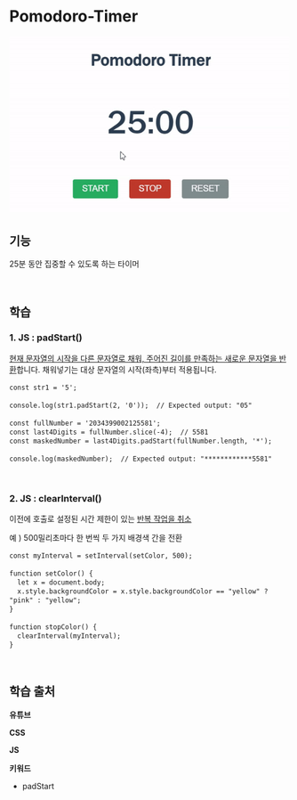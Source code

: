 # Pomodoro-Timer
<img src="./image.gif">

<br>

## 기능 
25분 동안 집중할 수 있도록 하는 타이머

<br>

## 학습 
### 1. JS : padStart()
<u>현재 문자열의 시작을 다른 문자열로 채워, 주어진 길이를 만족하는 새로운 문자열을 반환</u>합니다. 채워넣기는 대상 문자열의 시작(좌측)부터 적용됩니다.  

```
const str1 = '5';

console.log(str1.padStart(2, '0'));  // Expected output: "05"

const fullNumber = '2034399002125581';
const last4Digits = fullNumber.slice(-4);  // 5581
const maskedNumber = last4Digits.padStart(fullNumber.length, '*');

console.log(maskedNumber);  // Expected output: "************5581"
```

<br>

### 2. JS : clearInterval()  
이전에 호출로 설정된 시간 제한이 있는 <u>반복 작업을 취소</u>  

예 ) 500밀리초마다 한 번씩 두 가지 배경색 간을 전환
```
const myInterval = setInterval(setColor, 500);

function setColor() {
  let x = document.body;
  x.style.backgroundColor = x.style.backgroundColor == "yellow" ? "pink" : "yellow";
}

function stopColor() {
  clearInterval(myInterval);
}
```


<br>

## 학습 출처
**유튜브**  

**CSS**  

**JS**  
 
**키워드**  
- padStart
